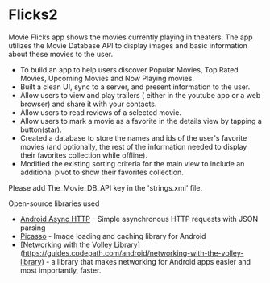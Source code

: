 # Flicks2
Movie Flicks app shows the movies currently playing in theaters. The app utilizes the Movie Database API to display images and basic information about these movies to the user.

- To build an app to help users discover Popular Movies, Top Rated Movies, Upcoming Movies and Now Playing movies. 
- Built a clean UI, sync to a server, and present information to the user.
- Allow users to view and play trailers ( either in the youtube app or a web browser) and share it with your contacts. 
- Allow users to read reviews of a selected movie.
- Allow users to mark a movie as a favorite in the details view by tapping a button(star).
- Created a database to store the names and ids of the user's favorite movies (and optionally, the rest of the information needed to display their favorites collection while offline).
- Modified the existing sorting criteria for the main view to include an additional pivot to show their favorites collection.


Please add The_Movie_DB_API key in the 'strings.xml' file.

Open-source libraries used
- [Android Async HTTP](https://github.com/loopj/android-async-http) - Simple asynchronous HTTP requests with JSON parsing
- [Picasso](http://square.github.io/picasso/) - Image loading and caching library for Android
- [Networking with the Volley Library] (https://guides.codepath.com/android/networking-with-the-volley-library) - a library that makes networking for Android apps easier and most importantly, faster.
